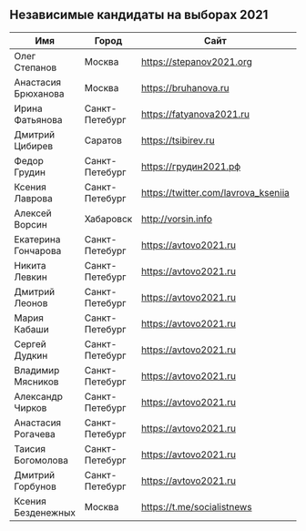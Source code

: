 Независимые кандидаты на выборах 2021
--------------------------------------

| Имя	                  | Город	          | Сайт	                      | Куда		 |	
| ----------------------|---------        | ----                        | ------   | 
| Олег Степанов	        | Москва	        | https://stepanov2021.org    |	ГД			
| Анастасия Брюханова	  | Москва	        | https://bruhanova.ru	      | ГД			
| Ирина Фатьянова	      | Санкт-Петебург  |	https://fatyanova2021.ru	  | ЗАКС			
| Дмитрий Цибирев	      | Саратов	        | https://tsibirev.ru	        | Городская дума			
| Федор Грудин	        | Санкт-Петебург	| https://грудин2021.рф	      | ЗАКС			
| Ксения Лаврова	      | Санкт-Петебург	| https://twitter.com/lavrova_kseniia	| ЗАКС			
| Алексей Ворсин	      | Хабаровск	      | http://vorsin.info	        | Городская дума			
| Екатерина Гончарова	  | Санкт-Петебург	| https://avtovo2021.ru	      | Муниципальные			
| Никита Левкин	        | Санкт-Петебург	| https://avtovo2021.ru	      | Муниципальные			
| Дмитрий Леонов	      | Санкт-Петебург	| https://avtovo2021.ru	      | Муниципальные			
| Мария Кабаши	        | Санкт-Петебург	| https://avtovo2021.ru	      | Муниципальные			
| Сергей Дудкин	        | Санкт-Петебург	| https://avtovo2021.ru	      | Муниципальные			
| Владимир Мясников	    | Санкт-Петебург	| https://avtovo2021.ru	      | Муниципальные			
| Александр Чирков	    | Санкт-Петебург	| https://avtovo2021.ru	      | Муниципальные			
| Анастасия Рогачева	  | Санкт-Петебург	| https://avtovo2021.ru	      | Муниципальные			
| Таисия Богомолова	    | Санкт-Петебург	| https://avtovo2021.ru	      | Муниципальные			
| Дмитрий Горбунов	    | Санкт-Петебург	| https://avtovo2021.ru	      | Муниципальные			
| Ксения Безденежных	  | Москва	        | https://t.me/socialistnews	| ГД			
